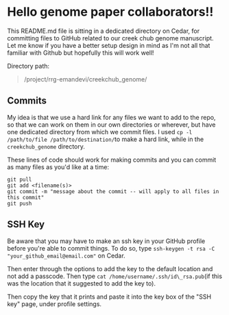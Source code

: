 # Hello genome paper collaborators!! 

This README.md file is sitting in a dedicated directory on Cedar, for committing files to GitHub related to our creek chub genome manuscript. Let me know if you have a better setup design in mind as I'm not all that familiar with Github but hopefully this will work well!

Directory path: 
> /project/rrg-emandevi/creekchub_genome/

## Commits

My idea is that we use a hard link for any files we want to add to the repo, so that we can work on them in our own directories or wherever, but have one dedicated directory from which we commit files. 
I used `cp -l /path/to/file /path/to/destination/`to make a hard link, while in the `creekchub_genome` directory.

These lines of code should work for making commits and you can commit as many files as you'd like at a time:

```
git pull
git add <filename(s)> 
git commit -m "message about the commit -- will apply to all files in this commit"
git push 
```

## SSH Key

Be aware that you may have to make an ssh key in your GitHub profile before you're able to commit things. To do so, type `ssh-keygen -t rsa -C "your_github_email@email.com"` on Cedar.

Then enter through the options to add the key to the default location and not add a passcode. Then type `cat /home/username/.ssh/id\_rsa.pub`(if this was the location that it suggested to add the key to).

Then copy the key that it prints and paste it into the key box of the "SSH key" page, under profile settings.
